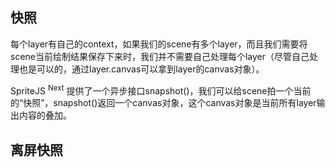 ## 快照

每个layer有自己的context，如果我们的scene有多个layer，而且我们需要将scene当前绘制结果保存下来时，我们并不需要自己处理每个layer（尽管自己处理也是可以的，通过layer.canvas可以拿到layer的canvas对象）。

SpriteJS <sup>Next</sup> 提供了一个异步接口snapshot()，我们可以给scene拍一个当前的“快照”，snapshot()返回一个canvas对象，这个canvas对象是当前所有layer输出内容的叠加。

## 离屏快照

